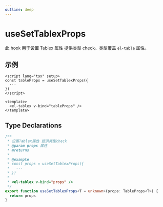 ```yaml
---
outline: deep
---
```


# useSetTablexProps

此 hook 用于设置 Tablex 属性 提供类型 check。类型覆盖 `el-table` 属性。

## 示例

```vue
<script lang="tsx" setup>
const tableProps = useSetTablexProps({
  ···
})
</script>

<template>
  <el-tablex v-bind="tableProps" />
</template>
```

## Type Declarations

```ts
/**
 * 设置Tablex属性 提供类型check
 * @param props 属性
 * @returns
 *
 * @example
 * const props = useSetTablexProps({
 *   ···
 * })
 *
 * <el-tablex v-bind="props" />
 */
export function useSetTablexProps<T = unknown>(props: TableProps<T>) {
  return props
}
```
